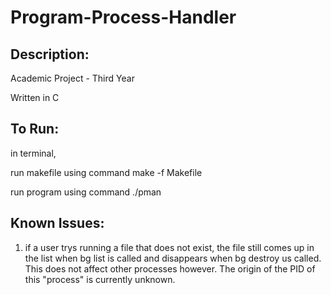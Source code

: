# Program-Process-Handler
## Description:
Academic Project - Third Year

Written in C



## To Run:
in terminal,

run makefile using command
	make -f Makefile
 
run program using command
	./pman
	
## Known Issues:
1. if a user trys running a file that does not exist, the file still comes up in the list when bg list is called and disappears when bg destroy us called. This does not affect other processes however. The origin of the PID of this "process" is currently unknown.

